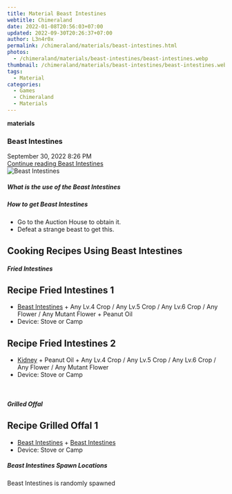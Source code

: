 ```yaml
---
title: Material Beast Intestines
webtitle: Chimeraland
date: 2022-01-08T20:56:03+07:00
updated: 2022-09-30T20:26:37+07:00
author: L3n4r0x
permalink: /chimeraland/materials/beast-intestines.html
photos:
  - /chimeraland/materials/beast-intestines/beast-intestines.webp
thumbnail: /chimeraland/materials/beast-intestines/beast-intestines.webp
tags:
  - Material
categories:
  - Games
  - Chimeraland
  - Materials
---
```


<section id="bootstrap-wrapper">
  <link
    rel="stylesheet"
    href="https://cdn.statically.io/gh/dimaslanjaka/Web-Manajemen/40ac3225/css/bootstrap-4.5-wrapper.css"
  />
  <div
    class="row g-0 border rounded overflow-hidden flex-md-row mb-4 shadow-sm position-relative"
  >
    <div class="col p-4 d-flex flex-column position-static">
      <strong class="d-inline-block mb-2 text-success">materials</strong>
      <h3 class="mb-0">Beast Intestines</h3>
      <div class="mb-1 text-muted">September 30, 2022 8:26 PM</div>
      <a
        href="/chimeraland/materials/beast-intestines.html"
        class="stretched-link d-none"
        >Continue reading Beast Intestines</a
      >
    </div>
    <div class="col-auto d-none d-lg-block">
      <img
        src="/chimeraland/materials/beast-intestines/beast-intestines.webp"
        alt="Beast Intestines"
      />
    </div>
  </div>
  <div class="row">
    <div class="col-lg-6 col-12 mb-2">
      <div class="card">
        <div class="card-body">
          <h5 class="card-title">What is the use of the Beast Intestines</h5>
          <div class="card-text"><ul></ul></div>
        </div>
      </div>
    </div>
    <div class="col-lg-6 col-12 mb-2">
      <div class="card">
        <div class="card-body">
          <h5 class="card-title">How to get Beast Intestines</h5>
          <div class="card-text">
            <ul>
              <li>Go to the Auction House to obtain it.</li>
              <li>Defeat a strange beast to get this.</li>
            </ul>
          </div>
        </div>
      </div>
    </div>
    <div class="col-lg-6 col-12 mb-2">
      <h2 id="cookable">Cooking Recipes Using Beast Intestines</h2>
      <div id="recipe-fried-intestines">
        <h5 id="item-fried-intestines">Fried Intestines</h5>
        <div class="col-12 col-lg-6 recipe-item mb-2">
          <div class="card">
            <div class="card-body">
              <h2 class="card-title fs-5">Recipe Fried Intestines 1</h2>
              <div class="card-text">
                <ul>
                  <li>
                    <a
                      class="text-decoration-none"
                      href="/chimeraland/materials/beast-intestines.html"
                      >Beast Intestines</a
                    >
                    + Any Lv.4 Crop / Any Lv.5 Crop / Any Lv.6 Crop / Any Flower
                    / Any Mutant Flower + Peanut Oil
                  </li>
                  <li>Device: Stove or Camp</li>
                </ul>
              </div>
            </div>
          </div>
        </div>
        <div class="col-12 col-lg-6 recipe-item mb-2">
          <div class="card">
            <div class="card-body">
              <h2 class="card-title fs-5">Recipe Fried Intestines 2</h2>
              <div class="card-text">
                <ul>
                  <li>
                    <a
                      class="text-decoration-none"
                      href="/chimeraland/materials/kidney.html"
                      >Kidney</a
                    >
                    + Peanut Oil + Any Lv.4 Crop / Any Lv.5 Crop / Any Lv.6 Crop
                    / Any Flower / Any Mutant Flower
                  </li>
                  <li>Device: Stove or Camp</li>
                </ul>
              </div>
            </div>
          </div>
        </div>
      </div>
      <br />
      <div id="recipe-grilled-offal">
        <h5 id="item-grilled-offal">Grilled Offal</h5>
        <div class="col-12 col-lg-6 recipe-item mb-2">
          <div class="card">
            <div class="card-body">
              <h2 class="card-title fs-5">Recipe Grilled Offal 1</h2>
              <div class="card-text">
                <ul>
                  <li>
                    <a
                      class="text-decoration-none"
                      href="/chimeraland/materials/beast-intestines.html"
                      >Beast Intestines</a
                    >
                    +
                    <a
                      class="text-decoration-none"
                      href="/chimeraland/materials/beast-intestines.html"
                      >Beast Intestines</a
                    >
                  </li>
                  <li>Device: Stove or Camp</li>
                </ul>
              </div>
            </div>
          </div>
        </div>
      </div>
    </div>
    <div class="col-12 mb-2">
      <h5>Beast Intestines Spawn Locations</h5>
      <p>Beast Intestines is randomly spawned</p>
    </div>
  </div>
</section>